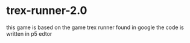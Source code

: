 # trex-runner-2.0
this game is based on the game trex runner found in google the code is written in p5 edtor
